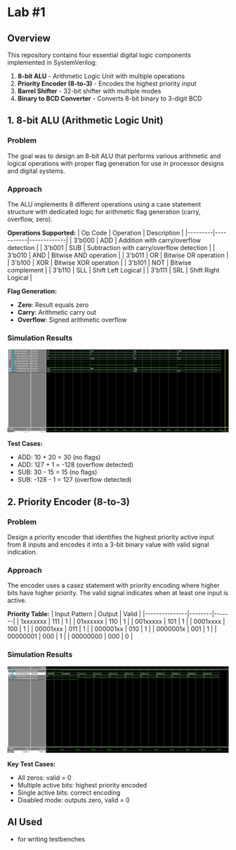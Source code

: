 # Lab #1

## Overview

This repository contains four essential digital logic components implemented in SystemVerilog:
1. **8-bit ALU** - Arithmetic Logic Unit with multiple operations
2. **Priority Encoder (8-to-3)** - Encodes the highest priority input
3. **Barrel Shifter** - 32-bit shifter with multiple modes
4. **Binary to BCD Converter** - Converts 8-bit binary to 3-digit BCD

## 1. 8-bit ALU (Arithmetic Logic Unit)

### Problem
The goal was to design an 8-bit ALU that performs various arithmetic and logical operations with proper flag generation for use in processor designs and digital systems.

### Approach
The ALU implements 8 different operations using a case statement structure with dedicated logic for arithmetic flag generation (carry, overflow, zero).

**Operations Supported:**
| Op Code | Operation | Description |
|---------|-----------|-------------|
| 3'b000 | ADD | Addition with carry/overflow detection |
| 3'b001 | SUB | Subtraction with carry/overflow detection |
| 3'b010 | AND | Bitwise AND operation |
| 3'b011 | OR | Bitwise OR operation |
| 3'b100 | XOR | Bitwise XOR operation |
| 3'b101 | NOT | Bitwise complement |
| 3'b110 | SLL | Shift Left Logical |
| 3'b111 | SRL | Shift Right Logical |

**Flag Generation:**
- **Zero**: Result equals zero
- **Carry**: Arithmetic carry out
- **Overflow**: Signed arithmetic overflow

### Simulation Results
![ALU Waveform](alu_8bit_tb_waveform.png)

**Test Cases:**
- ADD: 10 + 20 = 30 (no flags)
- ADD: 127 + 1 = -128 (overflow detected)
- SUB: 30 - 15 = 15 (no flags)
- SUB: -128 - 1 = 127 (overflow detected)

## 2. Priority Encoder (8-to-3)

### Problem
Design a priority encoder that identifies the highest priority active input from 8 inputs and encodes it into a 3-bit binary value with valid signal indication.

### Approach
The encoder uses a casez statement with priority encoding where higher bits have higher priority. The valid signal indicates when at least one input is active.

**Priority Table:**
| Input Pattern | Output | Valid |
|---------------|--------|-------|
| 1xxxxxxx | 111 | 1 |
| 01xxxxxx | 110 | 1 |
| 001xxxxx | 101 | 1 |
| 0001xxxx | 100 | 1 |
| 00001xxx | 011 | 1 |
| 000001xx | 010 | 1 |
| 0000001x | 001 | 1 |
| 00000001 | 000 | 1 |
| 00000000 | 000 | 0 |

### Simulation Results
![Priority Encoder Waveform](priority_encoder_8to3_tb_waveform.png)

**Key Test Cases:**
- All zeros: valid = 0
- Multiple active bits: highest priority encoded
- Single active bits: correct encoding
- Disabled mode: outputs zero, valid = 0

## AI Used
- for writing testbenches